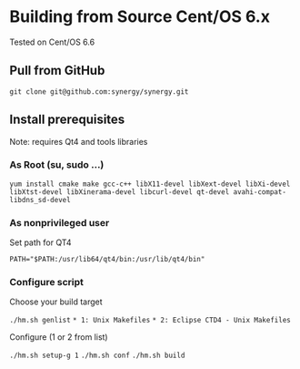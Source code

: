# Building from Source Cent/OS 6.x
Tested on Cent/OS 6.6

## Pull from GitHub
`git clone git@github.com:synergy/synergy.git`


## Install prerequisites

Note: requires Qt4 and tools libraries

### As Root (su, sudo ...)

`yum install cmake make gcc-c++ libX11-devel libXext-devel libXi-devel libXtst-devel libXinerama-devel libcurl-devel qt-devel avahi-compat-libdns_sd-devel`

### As nonprivileged user

Set path for QT4

`PATH="$PATH:/usr/lib64/qt4/bin:/usr/lib/qt4/bin"`

### Configure script

Choose your build target 

`./hm.sh genlist`
`* 1: Unix Makefiles`
`* 2: Eclipse CTD4 - Unix Makefiles`

Configure (1 or 2 from list)

`./hm.sh setup-g 1`
`./hm.sh conf`
`./hm.sh build`



